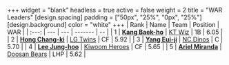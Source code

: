 +++
widget = "blank"
headless = true
active = false
weight = 2
title = "WAR Leaders"
[design.spacing]
padding = ["50px", "25%", "0px", "25%"]
[design.background]
color = "white"
+++
| Rank | Name | Team | Position | WAR |
| :---: | --- | --- | ------- | -- |
| 1 | [**Kang Baek-ho**](/players/11863) | [KT Wiz](/teams/KTWiz) | 1B | 6.05 |
| 2 | [**Hong Chang-ki**](/players/9805) | [LG Twins](/teams/LGTwins) | CF | 5.92 |
| 3 | [**Yang Eui-ji**](/players/215) | [NC Dinos](/teams/NCDinos) | C | 5.70 |
| 4 | [**Lee Jung-hoo**](/players/10673) | [Kiwoom Heroes](/teams/KiwoomHeroes) | CF | 5.65 |
| 5 | [**Ariel Miranda**](/players/14775) | [Doosan Bears](/teams/DoosanBears) | LHP | 5.62 |
